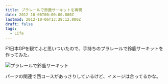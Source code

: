 ```yaml
---
title: プラレールで鈴鹿サーキットを再現
date: 2012-10-06T00:00:00.000Z
lastmod: 2012-10-06T13:28:12.000Z
draft: false
tags:
  - Life
---
```


F1日本GPを観てふと思いついたので、手持ちのプラレールで鈴鹿サーキットを作ってみた。

![プラレールで鈴鹿サーキット](@/assets/flickr/8059311237.jpg "プラレールで鈴鹿サーキット")

パーツの関連で西コースがあっさりしているけど、イメージは合ってるかな。
